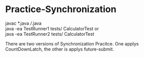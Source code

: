 # Practice-Synchronization

javac *.java */*.java  
java -ea TestRunner1 tests/ CalculatorTest or  
java -ea TestRunner2 tests/ CalculatorTest  

There are two versions of Synchronization Pracitce. One applys CountDownLatch, the other is applys future-submit.
